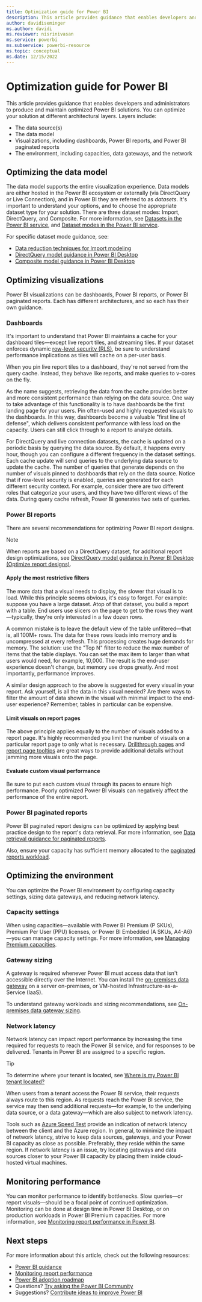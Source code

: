 ```yaml
---
title: Optimization guide for Power BI
description: This article provides guidance that enables developers and administrators to produce and maintain optimized Power BI solutions. You can optimize your solution at different architectural layers.
author: davidiseminger
ms.author: davidi
ms.reviewer: nisrinivasan
ms.service: powerbi
ms.subservice: powerbi-resource
ms.topic: conceptual
ms.date: 12/15/2022
---
```


# Optimization guide for Power BI

This article provides guidance that enables developers and administrators to produce and maintain optimized Power BI solutions. You can optimize your solution at different architectural layers. Layers include:

- The data source(s)
- The data model
- Visualizations, including dashboards, Power BI reports, and Power BI paginated reports
- The environment, including capacities, data gateways, and the network

## Optimizing the data model

The data model supports the entire visualization experience. Data models are either hosted in the Power BI ecosystem or externally (via DirectQuery or Live Connection), and in Power BI they are referred to as *datasets*. It's important to understand your options, and to choose the appropriate dataset type for your solution. There are three dataset modes: Import, DirectQuery, and Composite. For more information, see [Datasets in the Power BI service](../connect-data/service-datasets-understand.md), and  [Dataset modes in the Power BI service](../connect-data/service-dataset-modes-understand.md).

For specific dataset mode guidance, see:

- [Data reduction techniques for Import modeling](import-modeling-data-reduction.md)
- [DirectQuery model guidance in Power BI Desktop](directquery-model-guidance.md)
- [Composite model guidance in Power BI Desktop](composite-model-guidance.md)

## Optimizing visualizations

Power BI visualizations can be dashboards, Power BI reports, or Power BI paginated reports. Each has different architectures, and so each has their own guidance.

### Dashboards

It's important to understand that Power BI maintains a cache for your dashboard tiles—except live report tiles, and streaming tiles. If your dataset enforces dynamic [row-level security (RLS)](../enterprise/service-admin-rls.md), be sure to understand performance implications as tiles will cache on a per-user basis.

When you pin live report tiles to a dashboard, they're not served from the query cache. Instead, they behave like reports, and make queries to v-cores on the fly.

As the name suggests, retrieving the data from the cache provides better and more consistent performance than relying on the data source. One way to take advantage of this functionality is to have dashboards be the first landing page for your users. Pin often-used and highly requested visuals to the dashboards. In this way, dashboards become a valuable "first line of defense", which delivers consistent performance with less load on the capacity. Users can still click through to a report to analyze details.

For DirectQuery and live connection datasets, the cache is updated on a periodic basis by querying the data source. By default, it happens every hour, though you can configure a different frequency in the dataset settings. Each cache update will send queries to the underlying data source to update the cache. The number of queries that generate depends on the number of visuals pinned to dashboards that rely on the data source. Notice that if row-level security is enabled, queries are generated for each different security context. For example, consider there are two different roles that categorize your users, and they have two different views of the data. During query cache refresh, Power BI generates two sets of queries.

### Power BI reports

There are several recommendations for optimizing Power BI report designs.

> [!NOTE]
> When reports are based on a DirectQuery dataset, for additional report design optimizations, see [DirectQuery model guidance in Power BI Desktop (Optimize report designs)](directquery-model-guidance.md#optimize-report-designs).

#### Apply the most restrictive filters

The more data that a visual needs to display, the slower that visual is to load. While this principle seems obvious, it's easy to forget. For example: suppose you have a large dataset. Atop of that dataset, you build a report with a table. End users use slicers on the page to get to the rows they want—typically, they're only interested in a few dozen rows.

A common mistake is to leave the default view of the table unfiltered—that is, all 100M+ rows. The data for these rows loads into memory and is uncompressed at every refresh. This processing creates huge demands for memory. The solution: use the "Top N" filter to reduce the max number of items that the table displays. You can set the max item to larger than what users would need, for example, 10,000. The result is the end-user experience doesn't change, but memory use drops greatly. And most importantly, performance improves.

A similar design approach to the above is suggested for every visual in your report. Ask yourself, is all the data in this visual needed? Are there ways to filter the amount of data shown in the visual with minimal impact to the end-user experience? Remember, tables in particular can be expensive.

#### Limit visuals on report pages

The above principle applies equally to the number of visuals added to a report page. It's highly recommended you limit the number of visuals on a particular report page to only what is necessary. [Drillthrough pages](report-drillthrough.md) and [report page tooltips](report-page-tooltips.md) are great ways to provide additional details without jamming more visuals onto the page.

#### Evaluate custom visual performance

Be sure to put each custom visual through its paces to ensure high performance. Poorly optimized Power BI visuals can negatively affect the performance of the entire report.

### Power BI paginated reports

Power BI paginated report designs can be optimized by applying best practice design to the report's data retrieval. For more information, see [Data retrieval guidance for paginated reports](report-paginated-data-retrieval.md).

Also, ensure your capacity has sufficient memory allocated to the [paginated reports workload](../enterprise/service-admin-premium-workloads.md#paginated-reports).

## Optimizing the environment

You can optimize the Power BI environment by configuring capacity settings, sizing data gateways, and reducing network latency.

### Capacity settings

When using capacities—available with Power BI Premium (P SKUs), Premium Per User (PPU) licenses, or Power BI Embedded (A SKUs, A4-A6)—you can manage capacity settings. For more information, see [Managing Premium capacities](../enterprise/service-premium-capacity-manage.md).

### Gateway sizing

A gateway is required whenever Power BI must access data that isn't accessible directly over the Internet. You can install the [on-premises data gateway](../connect-data/service-gateway-onprem.md) on a server on-premises, or VM-hosted Infrastructure-as-a-Service (IaaS).

To understand gateway workloads and sizing recommendations, see [On-premises data gateway sizing](gateway-onprem-sizing.md).

### Network latency

Network latency can impact report performance by increasing the time required for requests to reach the Power BI service, and for responses to be delivered. Tenants in Power BI are assigned to a specific region.

> [!TIP]
> To determine where your tenant is located, see [Where is my Power BI tenant located?](../admin/service-admin-where-is-my-tenant-located.md)

When users from a tenant access the Power BI service, their requests always route to this region. As requests reach the Power BI service, the service may then send additional requests—for example, to the underlying data source, or a data gateway—which are also subject to network latency.

Tools such as [Azure Speed Test](https://azurespeedtest.azurewebsites.net/) provide an indication of network latency between the client and the Azure region. In general, to minimize the impact of network latency, strive to keep data sources, gateways, and your Power BI capacity as close as possible. Preferably, they reside within the same region. If network latency is an issue, try locating gateways and data sources closer to your Power BI capacity by placing them inside cloud-hosted virtual machines.

## Monitoring performance

You can monitor performance to identify bottlenecks. Slow queries—or report visuals—should be a focal point of continued optimization. Monitoring can be done at design time in Power BI Desktop, or on production workloads in Power BI Premium capacities. For more information, see [Monitoring report performance in Power BI](monitor-report-performance.md).

## Next steps

For more information about this article, check out the following resources:

- [Power BI guidance](index.yml)
- [Monitoring report performance](monitor-report-performance.md)
- [Power BI adoption roadmap](powerbi-adoption-roadmap-overview.md)
- Questions? [Try asking the Power BI Community](https://community.powerbi.com/)
- Suggestions? [Contribute ideas to improve Power BI](https://ideas.powerbi.com/)
